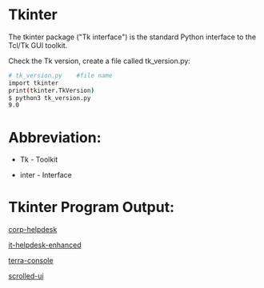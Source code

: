# Tkinter
  The tkinter package ("Tk interface") is the standard Python interface to the Tcl/Tk GUI toolkit.
  
  Check the Tk version, create a file called tk_version.py:
  
  ```bash
  # tk_version.py    #file name
  import tkinter
  print(tkinter.TkVersion)
  $ python3 tk_version.py 
  9.0
  ```
# Abbreviation:

  * Tk - Toolkit

  * inter - Interface

# Tkinter Program Output:

[corp-helpdesk](https://github.com/thangacodes/python-scripts/blob/main/tkinter/outputs/itbot_console.png)

[it-helpdesk-enhanced](https://github.com/thangacodes/python-scripts/blob/main/tkinter/outputs/enhanced_ithelpdesk.png)

[terra-console](https://github.com/thangacodes/python-scripts/blob/main/tkinter/outputs/console.png)

[scrolled-ui](https://github.com/thangacodes/python-scripts/blob/main/tkinter/outputs/scrolled_down_ui.png)


